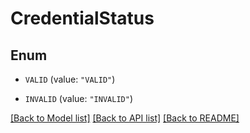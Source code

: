 # CredentialStatus

## Enum


* `VALID` (value: `"VALID"`)

* `INVALID` (value: `"INVALID"`)


[[Back to Model list]](../README.md#documentation-for-models) [[Back to API list]](../README.md#documentation-for-api-endpoints) [[Back to README]](../README.md)


